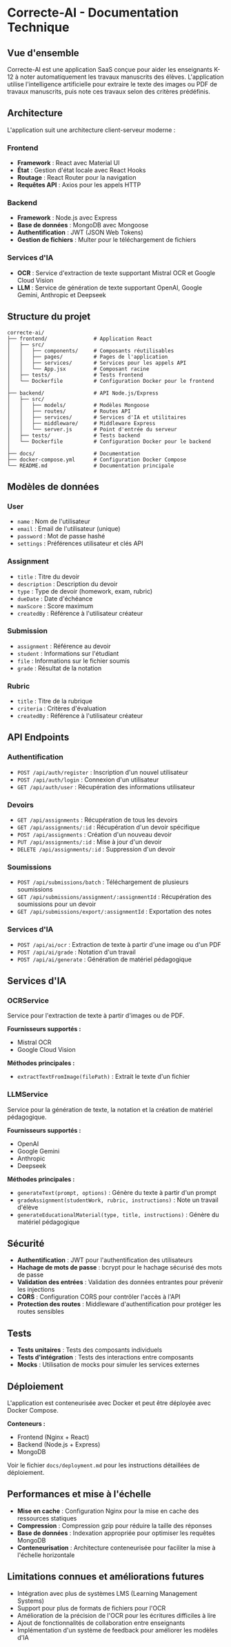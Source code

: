 # Correcte-AI - Documentation Technique

## Vue d'ensemble

Correcte-AI est une application SaaS conçue pour aider les enseignants K-12 à noter automatiquement les travaux manuscrits des élèves. L'application utilise l'intelligence artificielle pour extraire le texte des images ou PDF de travaux manuscrits, puis note ces travaux selon des critères prédéfinis.

## Architecture

L'application suit une architecture client-serveur moderne :

### Frontend
- **Framework** : React avec Material UI
- **État** : Gestion d'état locale avec React Hooks
- **Routage** : React Router pour la navigation
- **Requêtes API** : Axios pour les appels HTTP

### Backend
- **Framework** : Node.js avec Express
- **Base de données** : MongoDB avec Mongoose
- **Authentification** : JWT (JSON Web Tokens)
- **Gestion de fichiers** : Multer pour le téléchargement de fichiers

### Services d'IA
- **OCR** : Service d'extraction de texte supportant Mistral OCR et Google Cloud Vision
- **LLM** : Service de génération de texte supportant OpenAI, Google Gemini, Anthropic et Deepseek

## Structure du projet

```
correcte-ai/
├── frontend/               # Application React
│   ├── src/
│   │   ├── components/     # Composants réutilisables
│   │   ├── pages/          # Pages de l'application
│   │   ├── services/       # Services pour les appels API
│   │   └── App.jsx         # Composant racine
│   ├── tests/              # Tests frontend
│   └── Dockerfile          # Configuration Docker pour le frontend
│
├── backend/                # API Node.js/Express
│   ├── src/
│   │   ├── models/         # Modèles Mongoose
│   │   ├── routes/         # Routes API
│   │   ├── services/       # Services d'IA et utilitaires
│   │   ├── middleware/     # Middleware Express
│   │   └── server.js       # Point d'entrée du serveur
│   ├── tests/              # Tests backend
│   └── Dockerfile          # Configuration Docker pour le backend
│
├── docs/                   # Documentation
├── docker-compose.yml      # Configuration Docker Compose
└── README.md               # Documentation principale
```

## Modèles de données

### User
- `name` : Nom de l'utilisateur
- `email` : Email de l'utilisateur (unique)
- `password` : Mot de passe hashé
- `settings` : Préférences utilisateur et clés API

### Assignment
- `title` : Titre du devoir
- `description` : Description du devoir
- `type` : Type de devoir (homework, exam, rubric)
- `dueDate` : Date d'échéance
- `maxScore` : Score maximum
- `createdBy` : Référence à l'utilisateur créateur

### Submission
- `assignment` : Référence au devoir
- `student` : Informations sur l'étudiant
- `file` : Informations sur le fichier soumis
- `grade` : Résultat de la notation

### Rubric
- `title` : Titre de la rubrique
- `criteria` : Critères d'évaluation
- `createdBy` : Référence à l'utilisateur créateur

## API Endpoints

### Authentification
- `POST /api/auth/register` : Inscription d'un nouvel utilisateur
- `POST /api/auth/login` : Connexion d'un utilisateur
- `GET /api/auth/user` : Récupération des informations utilisateur

### Devoirs
- `GET /api/assignments` : Récupération de tous les devoirs
- `GET /api/assignments/:id` : Récupération d'un devoir spécifique
- `POST /api/assignments` : Création d'un nouveau devoir
- `PUT /api/assignments/:id` : Mise à jour d'un devoir
- `DELETE /api/assignments/:id` : Suppression d'un devoir

### Soumissions
- `POST /api/submissions/batch` : Téléchargement de plusieurs soumissions
- `GET /api/submissions/assignment/:assignmentId` : Récupération des soumissions pour un devoir
- `GET /api/submissions/export/:assignmentId` : Exportation des notes

### Services d'IA
- `POST /api/ai/ocr` : Extraction de texte à partir d'une image ou d'un PDF
- `POST /api/ai/grade` : Notation d'un travail
- `POST /api/ai/generate` : Génération de matériel pédagogique

## Services d'IA

### OCRService
Service pour l'extraction de texte à partir d'images ou de PDF.

**Fournisseurs supportés :**
- Mistral OCR
- Google Cloud Vision

**Méthodes principales :**
- `extractTextFromImage(filePath)` : Extrait le texte d'un fichier

### LLMService
Service pour la génération de texte, la notation et la création de matériel pédagogique.

**Fournisseurs supportés :**
- OpenAI
- Google Gemini
- Anthropic
- Deepseek

**Méthodes principales :**
- `generateText(prompt, options)` : Génère du texte à partir d'un prompt
- `gradeAssignment(studentWork, rubric, instructions)` : Note un travail d'élève
- `generateEducationalMaterial(type, title, instructions)` : Génère du matériel pédagogique

## Sécurité

- **Authentification** : JWT pour l'authentification des utilisateurs
- **Hachage de mots de passe** : bcrypt pour le hachage sécurisé des mots de passe
- **Validation des entrées** : Validation des données entrantes pour prévenir les injections
- **CORS** : Configuration CORS pour contrôler l'accès à l'API
- **Protection des routes** : Middleware d'authentification pour protéger les routes sensibles

## Tests

- **Tests unitaires** : Tests des composants individuels
- **Tests d'intégration** : Tests des interactions entre composants
- **Mocks** : Utilisation de mocks pour simuler les services externes

## Déploiement

L'application est conteneurisée avec Docker et peut être déployée avec Docker Compose.

**Conteneurs :**
- Frontend (Nginx + React)
- Backend (Node.js + Express)
- MongoDB

Voir le fichier `docs/deployment.md` pour les instructions détaillées de déploiement.

## Performances et mise à l'échelle

- **Mise en cache** : Configuration Nginx pour la mise en cache des ressources statiques
- **Compression** : Compression gzip pour réduire la taille des réponses
- **Base de données** : Indexation appropriée pour optimiser les requêtes MongoDB
- **Conteneurisation** : Architecture conteneurisée pour faciliter la mise à l'échelle horizontale

## Limitations connues et améliorations futures

- Intégration avec plus de systèmes LMS (Learning Management Systems)
- Support pour plus de formats de fichiers pour l'OCR
- Amélioration de la précision de l'OCR pour les écritures difficiles à lire
- Ajout de fonctionnalités de collaboration entre enseignants
- Implémentation d'un système de feedback pour améliorer les modèles d'IA